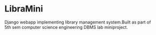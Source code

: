 # LibraMini

Django webapp implementing library management system.Built as part of 5th sem  computer science engineering DBMS lab miniproject.
